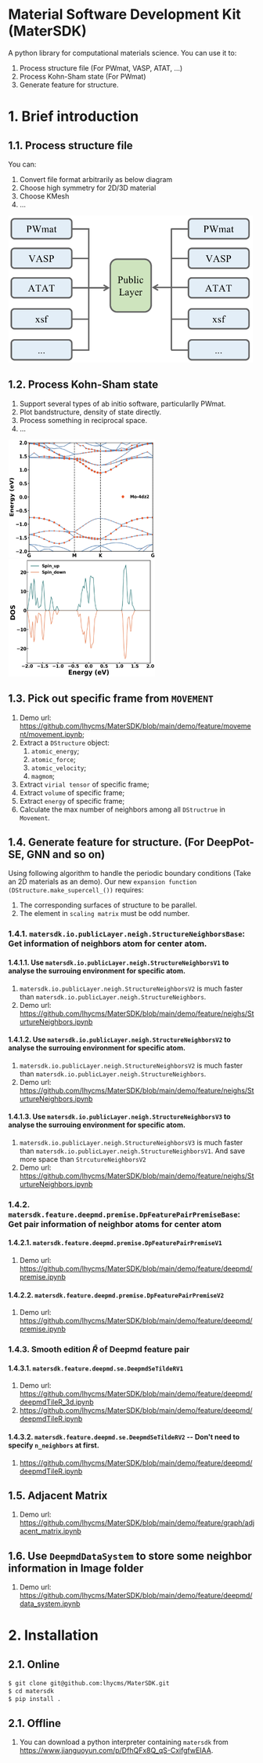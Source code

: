 # Material Software Development Kit (MaterSDK)
A python library for computational materials science. You can use it to:
1. Process structure file (For PWmat, VASP, ATAT, ...)
2. Process Kohn-Sham state (For PWmat)
3. Generate feature for structure.

# 1. Brief introduction
## 1.1. Process structure file
You can:
1. Convert file format arbitrarily as below diagram
2. Choose high symmetry for 2D/3D material
3. Choose KMesh
4. ...

<img src="./demo/pics/pic_1.png" width = "500" height = "300"  />

## 1.2. Process Kohn-Sham state
1. Support several types of ab initio software, particularlly PWmat.
2. Plot bandstructure, density of state directly.
3. Process something in reciprocal space.
4. ...

<img src="./demo/pics/图片1.png" width = "300" height = "240"  />       <img src="./demo/pics/图片2.png" width = "300" height = "240"  />


## 1.3. Pick out specific frame from `MOVEMENT`
1. Demo url: https://github.com/lhycms/MaterSDK/blob/main/demo/feature/movement/movement.ipynb;
2. Extract a `DStructure` object:
   1. `atomic_energy`;
   2. `atomic_force`;
   3. `atomic_velocity`;
   4. `magmom`;
3. Extract `virial tensor` of specific frame;
4. Extract `volume` of specific frame;
5. Extract `energy` of specific frame;
6. Calculate the max number of neighbors among all `DStructrue` in `Movement`.


## 1.4. Generate feature for structure. (For DeepPot-SE, GNN and so on)
Using following algorithm to handle the periodic boundary conditions (Take an 2D materials as an demo). Our new `expansion function (DStructure.make_supercell_())` requires:
1. The corresponding surfaces of structure to be parallel.
2. The element in `scaling matrix` must be odd number.


### 1.4.1. `matersdk.io.publicLayer.neigh.StructureNeighborsBase`: Get information of neighbors atom for center atom.
#### 1.4.1.1. Use `matersdk.io.publicLayer.neigh.StructureNeighborsV1` to analyse the surrouing environment for specific atom.
1. `matersdk.io.publicLayer.neigh.StructureNeighborsV2` is much faster than `matersdk.io.publicLayer.neigh.StructureNeighbors`.
2. Demo url: https://github.com/lhycms/MaterSDK/blob/main/demo/feature/neighs/SturtureNeighbors.ipynb

#### 1.4.1.2. Use `matersdk.io.publicLayer.neigh.StructureNeighborsV2` to analyse the surrouing environment for specific atom.
1. `matersdk.io.publicLayer.neigh.StructureNeighborsV2` is much faster than `matersdk.io.publicLayer.neigh.StructureNeighbors`.
2. Demo url: https://github.com/lhycms/MaterSDK/blob/main/demo/feature/neighs/SturtureNeighbors.ipynb

#### 1.4.1.3. Use `matersdk.io.publicLayer.neigh.StructureNeighborsV3` to analyse the surrouing environment for specific atom.
1. `matersdk.io.publicLayer.neigh.StructureNeighborsV3` is much faster than `matersdk.io.publicLayer.neigh.StructureNeighborsV1`. And save more space than `StrcutureNeighborsV2`
2. Demo url: https://github.com/lhycms/MaterSDK/blob/main/demo/feature/neighs/SturtureNeighbors.ipynb

### 1.4.2. `matersdk.feature.deepmd.premise.DpFeaturePairPremiseBase`: Get pair information of neighbor atoms for center atom
#### 1.4.2.1. `matersdk.feature.deepmd.premise.DpFeaturePairPremiseV1`
1. Demo url: https://github.com/lhycms/MaterSDK/blob/main/demo/feature/deepmd/premise.ipynb

#### 1.4.2.2. `matersdk.feature.deepmd.premise.DpFeaturePairPremiseV2`
1. Demo url: https://github.com/lhycms/MaterSDK/blob/main/demo/feature/deepmd/premise.ipynb

### 1.4.3. Smooth edition $\widetilde{R}$ of Deepmd feature pair
#### 1.4.3.1. `matersdk.feature.deepmd.se.DeepmdSeTildeRV1`
1. Demo url: https://github.com/lhycms/MaterSDK/blob/main/demo/feature/deepmd/deepmdTileR_3d.ipynb
2. https://github.com/lhycms/MaterSDK/blob/main/demo/feature/deepmd/deepmdTileR.ipynb

#### 1.4.3.2. `matersdk.feature.deepmd.se.DeepmdSeTildeRV2` -- Don't need to specify `n_neighbors` at first.
1. https://github.com/lhycms/MaterSDK/blob/main/demo/feature/deepmd/deepmdTileR.ipynb

## 1.5. Adjacent Matrix
1. Demo url: https://github.com/lhycms/MaterSDK/blob/main/demo/feature/graph/adjacent_matrix.ipynb


## 1.6. Use `DeepmdDataSystem` to store some neighbor information in Image folder
1. Demo url: https://github.com/lhycms/MaterSDK/blob/main/demo/feature/deepmd/data_system.ipynb

# 2. Installation
## 2.1. Online
```shell
$ git clone git@github.com:lhycms/MaterSDK.git
$ cd matersdk
$ pip install .
```

## 2.1. Offline
1. You can download a python interpreter containing `matersdk` from https://www.jianguoyun.com/p/DfhQFx8Q_qS-CxifgfwEIAA.